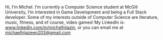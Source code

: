 Hi, I’m Michel.
I’m currently a Computer Science student at McGill University, I’m interested in Game Development and being a Full Stack developer. 
Some of my interests outside of Computer Science are literature, music, fitness, and of course, video games!
My LinkedIn is: www.linkedin.com/in/michelhijazin, or you can email me at michaelhijazeen203@gmail.com

<!---
Michell203/Michell203 is a ✨ special ✨ repository because its `README.md` (this file) appears on your GitHub profile.
You can click the Preview link to take a look at your changes.
--->
